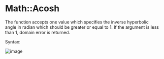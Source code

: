 # Math::Acosh

The function accepts one  value which specifies the inverse hyperbolic angle in radian which should be greater or equal to 1. If the argument is less than 1, domain error is returned.

Syntax:

![image](https://user-images.githubusercontent.com/70141250/126673938-e1a521ae-8a0c-4d9b-850f-724250ff7f0d.png)

